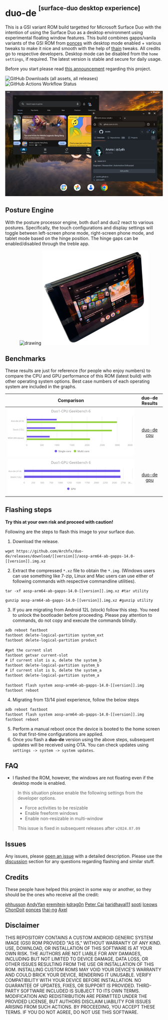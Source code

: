 # duo-de <sup><sup>[surface-duo desktop experience]</sup></sup>



This is a GSI variant ROM build targetted for Microsoft Surface Duo with the intention of using the Surface Duo as a desktop environment using experimental floating window features. This build combines gapps/vanila variants of the GSI ROM from [ponces](https://github.com/ponces/treble_aosp) with desktop mode enabled + various tweaks to make it nice and smooth with the help of [thain](https://github.com/thai-ng) tweaks. All credits go to respective developers. Desktop mode can be disabled from the ``home settings``, if required. The latest version is stable and secure for daily usage.

Before you start please read [this announcement](https://github.com/Archfx/duo-de/discussions/52) regarding this project.

![GitHub Downloads (all assets, all releases)](https://img.shields.io/github/downloads/archfx/duo-de/total?style=for-the-badge&label=duo-de%20Downloads&color=%2333cc33)
![GitHub Actions Workflow Status](https://img.shields.io/github/actions/workflow/status/archfx/duo-de/sync.yml?style=for-the-badge&label=TrebleDroid%20Sync)



<p align="center">
<img src="images/src-duo.png" alt="drawing" style="width:600px;"/> </p>

## Posture Engine

With the posture processor engine, both duo1 and duo2 react to various postures. Specifically, the touch configurations and display settings will toggle between left-screen phone mode, right-screen phone mode, and tablet mode based on the hinge position. The hinge gaps can be enabled/disabled through the treble app.
<p align="center">
<img src="images/duo-1.png" alt="drawing" style="height:300px;" /> 
<img src="images/duo-2.png" alt="drawing" style="height:300px;"/> </p>

## Benchmarks

These results are just for reference (for people who enjoy numbers) to compare the CPU and GPU performance of this ROM (latest build) with other operating system options. Best case numbers of each operating system are included in the graphs.

<div style="text-align: center;">
  
| Comparison | duo-de Results |
|-------|------|
| ![Duo1 CPU](images/duo1-geekbench-6-cpu.svg) | [duo-de cpu](https://browser.geekbench.com/v6/cpu/7437614) |
| ![Duo1 GPU](images/duo1-geekbench-6-gpu.svg) | [duo-de gpu](https://browser.geekbench.com/v6/compute/2640466) |

</div>


## Flashing steps
**Try this at your own risk and proceed with caution!**

Following are the steps to flash this image to your surface duo.

1. Download the release. 
```shell
wget https://github.com/Archfx/duo-de/releases/download/[[version]]/aosp-arm64-ab-gapps-14.0-[[version]].img.xz
```
2. Extract the compressed `*.xz` file to obtain the `*.img`. (Windows users can use something like 7-zip, Linux and Mac users can use either of following commands with respective commandline utilities).
```shell
tar -xf aosp-arm64-ab-gapps-14.0-[[version]].img.xz #tar utility
```
```shell
gunzip aosp-arm64-ab-gapps-14.0-[[version]].img.xz #gunzip utility
```
3. If you are migrating from Android 12L (stock) follow this step. You need to unlock the bootloader before proceeding. Please pay attention to commands, do not copy and execute the commands blindly.
```shell
adb reboot fastboot
fastboot delete-logical-partition system_ext
fastboot delete-logical-partition product

#get the current slot
fastboot getvar current-slot
# if current slot is a, delete the system_b
fastboot delete-logical-partition system_b
# if current slot is b, delete the system_a
fastboot delete-logical-partition system_a

fastboot flash system aosp-arm64-ab-gapps-14.0-[[version]].img
fastboot reboot 
```
4. Migrating from 13/14 pixel experience, follow the below steps 
```shell
adb reboot fastboot
fastboot flash system aosp-arm64-ab-gapps-14.0-[[version]].img
fastboot reboot 
```
5. Perform a manual reboot once the device is booted to the home screen so that first-time configurations are applied.
6. Once you flash a **duo-de** version using the above steps, subsequent updates will be received using OTA. You can check updates using ``settings -> system -> system updates``.

## FAQ
- I flashed the ROM, however, the windows are not floating even if the desktop mode is enabled.
> In this situation please enable the following settings from the developer options.
> - Force activities to be resizable
> - Enable freeform windows
> - Enable non-resizable in multi-window
>   
> This issue is fixed in subsequent releases after `v2024.07.09`

## Issues
Any issues, please 
[open an issue](https://github.com/Archfx/duo-de/issues/new/choose) with a detailed description. Please use the [discussion](https://github.com/Archfx/duo-de/discussions/new/choose) section for any questions regarding flashing and similar stuff.

## Credits
These people have helped this project in some way or another, so they should be the ones who receive all the credit:

[phhusson](https://github.com/phhusson) [AndyYan](https://github.com/AndyCGYan) [eremitein](https://github.com/eremitein) [kdrag0n](https://github.com/kdrag0n) [Peter Cai](https://github.com/PeterCxy) [haridhayal11](https://github.com/haridhayal11) [sooti](https://github.com/sooti) [Iceows](https://github.com/Iceows) [ChonDoit](https://github.com/ChonDoit) [ponces](https://github.com/ponces) [thai-ng](https://github.com/thai-ng) [Axel](https://github.com/axel358)


## Disclaimer
THIS REPOSITORY CONTAINS A CUSTOM ANDROID GENERIC SYSTEM IMAGE (GSI) ROM PROVIDED "AS IS," WITHOUT WARRANTY OF ANY KIND. USE, DOWNLOAD, OR INSTALLATION OF THIS SOFTWARE IS AT YOUR OWN RISK. THE AUTHORS ARE NOT LIABLE FOR ANY DAMAGES, INCLUDING BUT NOT LIMITED TO DEVICE DAMAGE, DATA LOSS, OR OTHER ISSUES RESULTING FROM THE USE OR INSTALLATION OF THIS ROM. INSTALLING CUSTOM ROMS MAY VOID YOUR DEVICE'S WARRANTY AND COULD BRICK YOUR DEVICE, RENDERING IT UNUSABLE. VERIFY COMPATIBILITY WITH YOUR DEVICE BEFORE INSTALLATION. NO GUARANTEE OF UPDATES, FIXES, OR SUPPORT IS PROVIDED. THIRD-PARTY SOFTWARE INCLUDED IS SUBJECT TO ITS OWN TERMS. MODIFICATION AND REDISTRIBUTION ARE PERMITTED UNDER THE PROVIDED LICENSE, BUT AUTHORS DISCLAIM LIABILITY FOR ISSUES ARISING FROM SUCH ACTIONS. BY PROCEEDING, YOU ACCEPT THESE TERMS. IF YOU DO NOT AGREE, DO NOT USE THIS SOFTWARE. 






